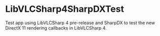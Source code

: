 # LibVLCSharp4SharpDXTest

Test app using LibVLCSharp 4 pre-release and SharpDX to test the new DirectX 11 rendering callbacks in LibVLCSharp 4.

